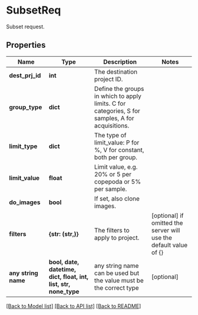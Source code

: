 # SubsetReq

Subset request. 

## Properties
Name | Type | Description | Notes
------------ | ------------- | ------------- | -------------
**dest_prj_id** | **int** | The destination project ID. | 
**group_type** | **dict** | Define the groups in which to apply limits. C for categories, S for samples, A for acquisitions. | 
**limit_type** | **dict** | The type of limit_value: P for %, V for constant, both per group. | 
**limit_value** | **float** | Limit value, e.g. 20% or 5 per copepoda or 5% per sample. | 
**do_images** | **bool** | If set, also clone images. | 
**filters** | **{str: (str,)}** | The filters to apply to project. | [optional]  if omitted the server will use the default value of {}
**any string name** | **bool, date, datetime, dict, float, int, list, str, none_type** | any string name can be used but the value must be the correct type | [optional]

[[Back to Model list]](../README.md#documentation-for-models) [[Back to API list]](../README.md#documentation-for-api-endpoints) [[Back to README]](../README.md)


